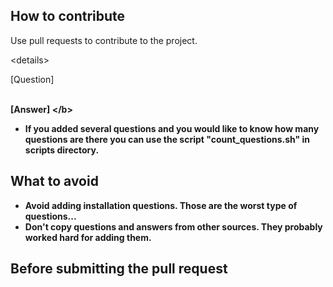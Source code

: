 ## How to contribute

Use pull requests to contribute to the project.


\<details>
<summary>[Question]</summary><br><b>

[Answer]
\</b></details>

* If you added several questions and you would like to know how many questions are there you can use the script "count_questions.sh" in scripts directory.

## What to avoid

* Avoid adding installation questions. Those are the worst type of questions...
* Don't copy questions and answers from other sources. They probably worked hard for adding them.

## Before submitting the pull request

